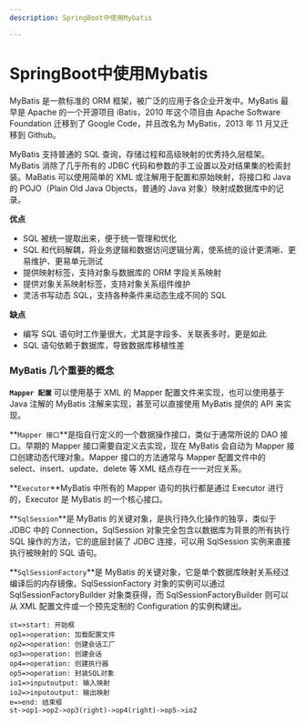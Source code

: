 ```yaml
---
description: SpringBoot中使用Mybatis

---
```


# SpringBoot中使用Mybatis

MyBatis 是一款标准的 ORM 框架，被广泛的应用于各企业开发中。MyBatis 最早是 Apache 的一个开源项目 iBatis，2010 年这个项目由 Apache Software Foundation 迁移到了 Google Code，并且改名为 MyBatis，2013 年 11 月又迁移到 Github。

MyBatis 支持普通的 SQL 查询，存储过程和高级映射的优秀持久层框架。MyBatis 消除了几乎所有的 JDBC 代码和参数的手工设置以及对结果集的检索封装。MaBatis 可以使用简单的 XML 或注解用于配置和原始映射，将接口和 Java 的 POJO（Plain Old Java Objects，普通的 Java 对象）映射成数据库中的记录。

**优点**

- SQL 被统一提取出来，便于统一管理和优化
- SQL 和代码解耦，将业务逻辑和数据访问逻辑分离，使系统的设计更清晰、更易维护、更易单元测试
- 提供映射标签，支持对象与数据库的 ORM 字段关系映射
- 提供对象关系映射标签，支持对象关系组件维护
- 灵活书写动态 SQL，支持各种条件来动态生成不同的 SQL

**缺点**

- 编写 SQL 语句时工作量很大，尤其是字段多、关联表多时，更是如此
- SQL 语句依赖于数据库，导致数据库移植性差

### MyBatis 几个重要的概念

**`Mapper 配置`** 可以使用基于 XML 的 Mapper 配置文件来实现，也可以使用基于 Java 注解的 MyBatis 注解来实现，甚至可以直接使用 MyBatis 提供的 API 来实现。

**`Mapper 接口`**是指自行定义的一个数据操作接口，类似于通常所说的 DAO 接口。早期的 Mapper 接口需要自定义去实现，现在 MyBatis 会自动为 Mapper 接口创建动态代理对象。Mapper 接口的方法通常与 Mapper 配置文件中的 select、insert、update、delete 等 XML 结点存在一一对应关系。

**`Executor`**MyBatis 中所有的 Mapper 语句的执行都是通过 Executor 进行的，Executor 是 MyBatis 的一个核心接口。

**`SqlSession`**是 MyBatis 的关键对象，是执行持久化操作的独享，类似于 JDBC 中的 Connection，SqlSession 对象完全包含以数据库为背景的所有执行 SQL 操作的方法，它的底层封装了 JDBC 连接，可以用 SqlSession 实例来直接执行被映射的 SQL 语句。

**`SqlSessionFactory`**是 MyBatis 的关键对象，它是单个数据库映射关系经过编译后的内存镜像。SqlSessionFactory 对象的实例可以通过 SqlSessionFactoryBuilder 对象类获得，而 SqlSessionFactoryBuilder 则可以从 XML 配置文件或一个预先定制的 Configuration 的实例构建出。



```flow
st=>start: 开始框
op1=>operation: 加载配置文件
op2=>operation: 创建会话工厂
op3=>operation: 创建会话
op4=>operation: 创建执行器
op5=>operation: 封装SQL对象
io1=>inputoutput: 输入映射
io2=>inputoutput: 输出映射
e=>end: 结束框
st->op1->op2->op3(right)->op4(right)->op5->io2
```

